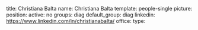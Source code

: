 title: Christiana Balta
name: Christiana Balta
template: people-single
picture: 
position: 
active: no
groups: diag
default_group: diag
linkedin: https://www.linkedin.com/in/christianabalta/
office: 
type: 
